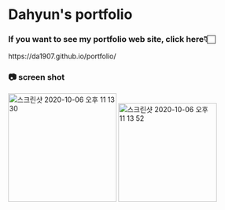 <h1>Dahyun's portfolio</h1>
<h3>If you want to see my portfolio web site, click here👇🏻</h3>
https://da1907.github.io/portfolio/
<br>
<h3>📷 screen shot</h3>
<div><img width="220" alt="스크린샷 2020-10-06 오후 11 13 30" src="https://user-images.githubusercontent.com/32568829/95213239-8dc34c80-0829-11eb-82ae-48ee22f58e3b.png">
<img width="200" alt="스크린샷 2020-10-06 오후 11 13 52" src="https://user-images.githubusercontent.com/32568829/95213276-9ae03b80-0829-11eb-8d3e-90b2c249cbf2.png">
</div>
